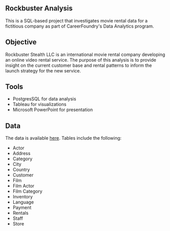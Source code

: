 ## Rockbuster Analysis

This is a SQL-based project that investigates movie rental data for a fictitious company as part of CareerFoundry's Data Analytics program.

## Objective

Rockbuster Stealth LLC is an international movie rental company developing an online video rental service. The purpose of this analysis is to provide insight on the current customer base and rental patterns to inform the launch strategy for the new service.

## Tools

- PostgresSQL for data analysis
- Tableau for visualizations
- Microsoft PowerPoint for presentation

## Data

The data is available [here](https://www.postgresqltutorial.com/wp-content/uploads/2019/05/dvdrental.zip).  Tables include the following:

- Actor
- Address
- Category
- City
- Country
- Customer
- Film
- Film Actor
- Film Category
- Inventory
- Language
- Payment
- Rentals
- Staff
- Store

